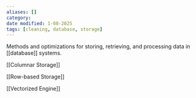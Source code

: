 ```yaml
---
aliases: []
category: 
date modified: 1-08-2025
tags: [cleaning, database, storage]
---
```

Methods and optimizations for storing, retrieving, and processing data in [[database]] systems. 

[[Columnar Storage]]

[[Row-based Storage]]

[[Vectorized Engine]]

